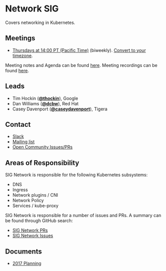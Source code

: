 <!---
This is an autogenerated file!

Please do not edit this file directly, but instead make changes to the
sigs.yaml file in the project root.

To understand how this file is generated, see https://git.k8s.io/community/generator/README.md
-->
# Network SIG

Covers networking in Kubernetes.

## Meetings
* [Thursdays at 14:00 PT (Pacific Time)](https://zoom.us/j/5806599998) (biweekly). [Convert to your timezone](http://www.thetimezoneconverter.com/?t=14:00&tz=PT%20%28Pacific%20Time%29).

Meeting notes and Agenda can be found [here](https://docs.google.com/document/d/1_w77-zG_Xj0zYvEMfQZTQ-wPP4kXkpGD8smVtW_qqWM/edit).
Meeting recordings can be found [here](https://www.youtube.com/watch?v=phCA5-vWkVM&list=PL69nYSiGNLP2E8vmnqo5MwPOY25sDWIxb).

## Leads
* Tim Hockin (**[@thockin](https://github.com/thockin)**), Google
* Dan Williams (**[@dcbw](https://github.com/dcbw)**), Red Hat
* Casey Davenport (**[@caseydavenport](https://github.com/caseydavenport)**), Tigera

## Contact
* [Slack](https://kubernetes.slack.com/messages/sig-network)
* [Mailing list](https://groups.google.com/forum/#!forum/kubernetes-sig-network)
* [Open Community Issues/PRs](https://github.com/kubernetes/community/labels/sig%2Fnetwork)

<!-- BEGIN CUSTOM CONTENT -->
## Areas of Responsibility

SIG Network is responsible for the following Kubernetes subsystems:

- DNS
- Ingress
- Network plugins / CNI
- Network Policy
- Services / kube-proxy

SIG Network is responsible for a number of issues and PRs. A summary can be found through GitHub search:

* [SIG Network PRs](https://github.com/issues?utf8=%E2%9C%93&q=team%3Akubernetes%2Fsig-network+is%3Aopen+is%3Apr+)
* [SIG Network Issues](https://github.com/issues?utf8=%E2%9C%93&q=team%3A%22kubernetes%2Fsig-network%22+is%3Aopen+is%3Aissue)

## Documents

* [2017 Planning](https://docs.google.com/document/d/1fBxC36UCBnqY_w3m3TjdnXFsIT--GS6HmKb5o0nhkTk/edit#)
<!-- END CUSTOM CONTENT -->
